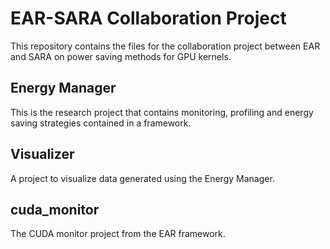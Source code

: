 # EAR-SARA Collaboration Project

This repository contains the files for the collaboration project between EAR and SARA on power saving methods for GPU kernels.

## Energy Manager

This is the research project that contains monitoring, profiling and energy saving strategies contained in a framework.

## Visualizer

A project to visualize data generated using the Energy Manager.

## cuda_monitor

The CUDA monitor project from the EAR framework.